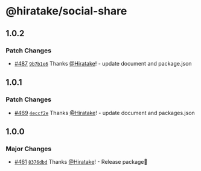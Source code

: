 # @hiratake/social-share

## 1.0.2

### Patch Changes

- [#487](https://github.com/Hiratake/hiratake-web/pull/487) [`9b7b1e6`](https://github.com/Hiratake/hiratake-web/commit/9b7b1e6454a3cc0d5d2fce3ad264268e1051853a) Thanks [@Hiratake](https://github.com/Hiratake)! - update document and package.json

## 1.0.1

### Patch Changes

- [#469](https://github.com/Hiratake/hiratake-web/pull/469) [`4eccf2e`](https://github.com/Hiratake/hiratake-web/commit/4eccf2e2a463ad9c1b09cda2bcd76501b65d1117) Thanks [@Hiratake](https://github.com/Hiratake)! - update document and packages.json

## 1.0.0

### Major Changes

- [#461](https://github.com/Hiratake/hiratake-web/pull/461) [`8376dbd`](https://github.com/Hiratake/hiratake-web/commit/8376dbdf14a19d7d65e34c48e9d265c9d6f1db7d) Thanks [@Hiratake](https://github.com/Hiratake)! - Release package🎉
